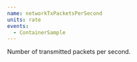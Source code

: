 ```yaml
---
name: networkTxPacketsPerSecond
units: rate
events:
  - ContainerSample
---
```


Number of transmitted packets per second.